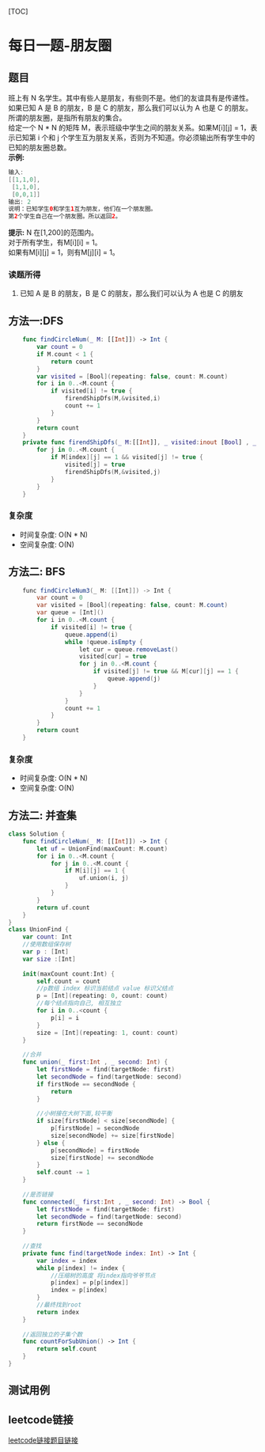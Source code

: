 [TOC]

# 每日一题-朋友圈

## 题目
班上有 N 名学生。其中有些人是朋友，有些则不是。他们的友谊具有是传递性。如果已知 A 是 B 的朋友，B 是 C 的朋友，那么我们可以认为 A 也是 C 的朋友。所谓的朋友圈，是指所有朋友的集合。  
给定一个 N * N 的矩阵 M，表示班级中学生之间的朋友关系。如果M[i][j] = 1，表示已知第 i 个和 j 个学生互为朋友关系，否则为不知道。你必须输出所有学生中的已知的朋友圈总数。  
**示例:**  
```java
输入: 
[[1,1,0],
 [1,1,0],
 [0,0,1]]
输出: 2 
说明：已知学生0和学生1互为朋友，他们在一个朋友圈。
第2个学生自己在一个朋友圈。所以返回2。
```

**提示:**
N 在[1,200]的范围内。  
对于所有学生，有M[i][i] = 1。  
如果有M[i][j] = 1，则有M[j][i] = 1。  

### 读题所得
1. 已知 A 是 B 的朋友，B 是 C 的朋友，那么我们可以认为 A 也是 C 的朋友

## 方法一:DFS
```swift
    func findCircleNum(_ M: [[Int]]) -> Int {
        var count = 0
        if M.count < 1 {
            return count
        }
        var visited = [Bool](repeating: false, count: M.count)
        for i in 0..<M.count {
            if visited[i] != true {
                firendShipDfs(M,&visited,i)
                count += 1
            }
        }
        return count
    }
    private func firendShipDfs(_ M:[[Int]], _ visited:inout [Bool] , _ index:Int) {
        for j in 0..<M.count {
            if M[index][j] == 1 && visited[j] != true {
                visited[j] = true
                firendShipDfs(M,&visited,j)
            }
        }
    }
```
### 复杂度
* 时间复杂度: O(N * N)
* 空间复杂度: O(N)

## 方法二: BFS
```java
    func findCircleNum3(_ M: [[Int]]) -> Int {
        var count = 0
        var visited = [Bool](repeating: false, count: M.count)
        var queue = [Int]()
        for i in 0..<M.count {
            if visited[i] != true {
                queue.append(i)
                while !queue.isEmpty {
                    let cur = queue.removeLast()
                    visited[cur] = true
                    for j in 0..<M.count {
                        if visited[j] != true && M[cur][j] == 1 {
                            queue.append(j)
                        }
                    }
                }
                count += 1
            }
        }
        return count
    }
```
### 复杂度
* 时间复杂度: O(N * N)
* 空间复杂度: O(N)

## 方法二: 并查集

```swift
class Solution {
    func findCircleNum(_ M: [[Int]]) -> Int {
        let uf = UnionFind(maxCount: M.count)
        for i in 0..<M.count {
            for j in 0..<M.count {
                if M[i][j] == 1 {
                    uf.union(i, j)
                }
            }
        }
        return uf.count
    }
}
class UnionFind {
    var count: Int
    //使用数组保存树
    var p : [Int]
    var size :[Int]
    
    init(maxCount count:Int) {
        self.count = count
        //p数组 index 标识当前结点 value 标识父结点
        p = [Int](repeating: 0, count: count)
        //每个结点指向自己, 相互独立
        for i in 0..<count {
            p[i] = i
        }
        size = [Int](repeating: 1, count: count)
    }
    
    //合并
    func union(_ first:Int , _ second: Int) {
        let firstNode = find(targetNode: first)
        let secondNode = find(targetNode: second)
        if firstNode == secondNode {
            return
        }
        
        //小树接在大树下面,较平衡
        if size[firstNode] < size[secondNode] {
            p[firstNode] = secondNode
            size[secondNode] += size[firstNode]
        } else {
            p[secondNode] = firstNode
            size[firstNode] += secondNode
        }
        self.count -= 1
    }
    
    //是否链接
    func connected(_ first:Int , _ second: Int) -> Bool {
        let firstNode = find(targetNode: first)
        let secondNode = find(targetNode: second)
        return firstNode == secondNode
    }
    
    //查找
    private func find(targetNode index: Int) -> Int {
        var index = index
        while p[index] != index {
            //压缩树的高度 将index指向爷爷节点
            p[index] = p[p[index]]
            index = p[index]
        }
        //最终找到root
        return index
    }
    
    //返回独立的子集个数
    func countForSubUnion() -> Int {
        return self.count
    }
}
```

## 测试用例

## leetcode链接
[leetcode链接题目链接](https://leetcode-cn.com/problems/friend-circles/)  